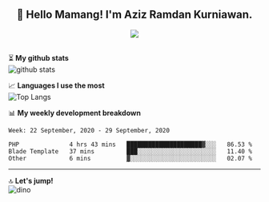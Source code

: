 <h2 align="center">👋 Hello Mamang! I'm Aziz Ramdan Kurniawan.</h2>  
<p align="center">
  <img src="https://komarev.com/ghpvc/?username=azizramdan"> <br><br>
</p>
    
⏳ **My github stats**  
![github stats](https://github-readme-stats.vercel.app/api?username=azizramdan&show_icons=true&count_private=true&title_color=000&hide_border=true&hide_title=true)  

📈 **Languages I use the most**  
![Top Langs](https://github-readme-stats.vercel.app/api/top-langs/?username=azizramdan&layout=compact&langs_count=6&hide=tsql&hide_border=true&hide_title=true&exclude_repo=Futsal-Go,Futsal-Go-Admin,Sistem-Informasi-Sensus-Harian-Rawat-Inap)  

📊 **My weekly development breakdown**
<!--START_SECTION:waka-->
```text
Week: 22 September, 2020 - 29 September, 2020

PHP              4 hrs 43 mins   █████████████████████▓░░░   86.53 % 
Blade Template   37 mins         ███░░░░░░░░░░░░░░░░░░░░░░   11.40 % 
Other            6 mins          ▓░░░░░░░░░░░░░░░░░░░░░░░░   02.07 % 
```
<!--END_SECTION:waka-->
***
🔝 **Let's jump!**  
![dino](https://raw.githubusercontent.com/azizramdan/azizramdan/master/dino.gif)  
